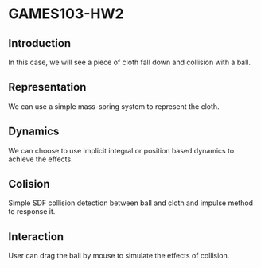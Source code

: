 # GAMES103-HW2
## Introduction
In this case, we will see a piece of cloth fall down and collision with a ball.

## Representation
We can use a simple mass-spring system to represent the cloth.

## Dynamics
We can choose to use implicit integral or position based dynamics to achieve the effects. 

## Colision
Simple SDF collision detection between ball and cloth and impulse method to response it.

## Interaction
User can drag the ball by mouse to simulate the effects of collision.
